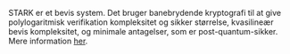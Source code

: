 STARK er et bevis system. Det bruger banebrydende kryptografi til at give polylogaritmisk verifikation kompleksitet og sikker størrelse, kvasilineær bevis kompleksitet, og minimale antagelser, som er post-quantum-sikker. Mere information [her](https://starkware.co/stark/).